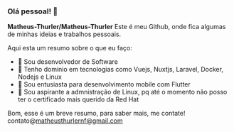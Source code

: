 ### Olá pessoal! 👋

**Matheus-Thurler/Matheus-Thurler** Este é meu Github, onde fica algumas de minhas ideias e trabalhos pessoais.

Aqui esta um resumo sobre o que eu faço:

- 🔭 Sou desenvolvedor de Software
- 🌱 Tenho dominio em tecnologias como Vuejs, Nuxtjs, Laravel, Docker, Nodejs e Linux
- 👯 Sou entusiasta para desenvolvimento mobile com Flutter
- 🤔 Sou aspirante a admnistração de Linux, pq até o momento não posso ter o certificado mais querido da Red Hat

Bom, esse é um breve resumo, para saber mais, me contate! contato@matheusthurlernf@gmail.com
